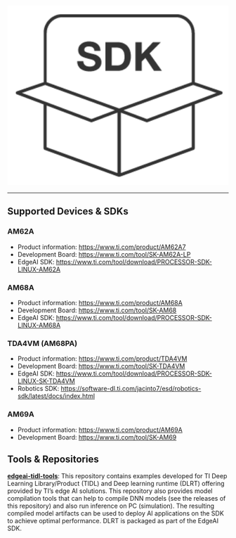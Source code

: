 
<img src="./assets/sdk-code-cropped-icon.png" width=600>

<hr>

## Supported Devices & SDKs

### AM62A
* Product information: https://www.ti.com/product/AM62A7
* Development Board: https://www.ti.com/tool/SK-AM62A-LP
* EdgeAI SDK: https://www.ti.com/tool/download/PROCESSOR-SDK-LINUX-AM62A

### AM68A
* Product information: https://www.ti.com/product/AM68A
* Development Board: https://www.ti.com/tool/SK-AM68
* EdgeAI SDK: https://www.ti.com/tool/download/PROCESSOR-SDK-LINUX-AM68A

### TDA4VM (AM68PA)
* Product information: https://www.ti.com/product/TDA4VM
* Development Board: https://www.ti.com/tool/SK-TDA4VM
* EdgeAI SDK: https://www.ti.com/tool/download/PROCESSOR-SDK-LINUX-SK-TDA4VM
* Robotics SDK: https://software-dl.ti.com/jacinto7/esd/robotics-sdk/latest/docs/index.html

### AM69A
* Product information: https://www.ti.com/product/AM69A
* Development Board: https://www.ti.com/tool/SK-AM69

## Tools & Repositories

**[edgeai-tidl-tools](https://github.com/TexasInstruments/edgeai-tidl-tools)**: This repository contains examples developed for TI Deep Learning Library/Product (TIDL) and Deep learning runtime (DLRT) offering provided by TI’s edge AI solutions. This repository also provides model compilation tools that can help to compile DNN models (see the releases of this repository) and also run inference on PC (simulation). The resulting compiled model artifacts can be used to deploy AI applications on the SDK to achieve optimal performance. DLRT is packaged as part of the EdgeAI SDK.
